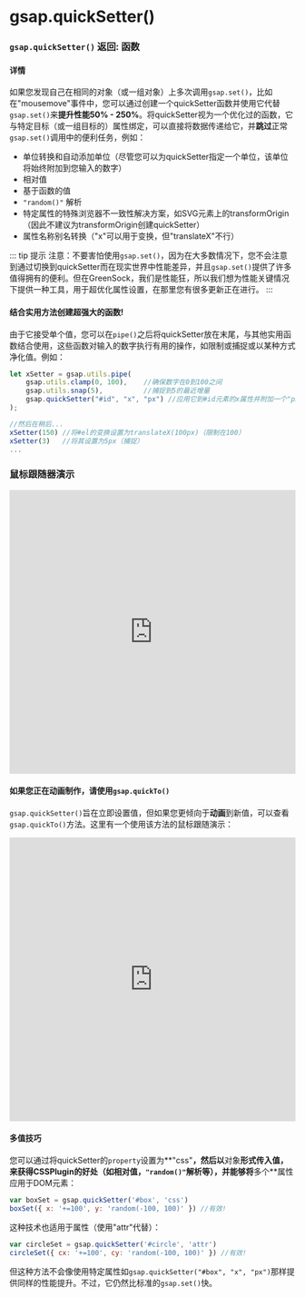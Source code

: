 # gsap.quickSetter()

### `gsap.quickSetter()` 返回: 函数

#### 详情

如果您发现自己在相同的对象（或一组对象）上多次调用`gsap.set()`，比如在"mousemove"事件中，您可以通过创建一个quickSetter函数并使用它代替`gsap.set()`来**提升性能50% - 250%**。将quickSetter视为一个优化过的函数，它与特定目标（或一组目标的）属性绑定，可以直接将数据传递给它，并**跳过**正常`gsap.set()`调用中的便利任务，例如：

- 单位转换和自动添加单位（尽管您可以为quickSetter指定一个单位，该单位将始终附加到您输入的数字）
- 相对值
- 基于函数的值
- `"random()"` 解析
- 特定属性的特殊浏览器不一致性解决方案，如SVG元素上的transformOrigin（因此不建议为transformOrigin创建quickSetter）
- 属性名称别名转换（"x"可以用于变换，但"translateX"不行）

::: tip 提示
注意：不要害怕使用`gsap.set()`，因为在大多数情况下，您不会注意到通过切换到quickSetter而在现实世界中性能差异，并且`gsap.set()`提供了许多值得拥有的便利。但在GreenSock，我们是性能狂，所以我们想为性能关键情况下提供一种工具，用于超优化属性设置，在那里您有很多更新正在进行。
:::

#### 结合实用方法创建超强大的函数!

由于它接受单个值，您可以在`pipe()`之后将quickSetter放在末尾，与其他实用函数结合使用，这些函数对输入的数字执行有用的操作，如限制或捕捉或以某种方式净化值。例如：

```javascript
let xSetter = gsap.utils.pipe(
    gsap.utils.clamp(0, 100),    //确保数字在0到100之间
    gsap.utils.snap(5),          //捕捉到5的最近增量
    gsap.quickSetter("#id", "x", "px") //应用它到#id元素的x属性并附加一个"px"单位
);

//然后在稍后...
xSetter(150) //将#el的变换设置为translateX(100px)（限制在100）
xSetter(3)   //将其设置为5px（捕捉）
...
```

### 鼠标跟随器演示

<iframe src="https://codepen.io/GreenSock/pen/WNNNBpo" width="100%" height="500" scrolling="no" frameborder="no" allowtransparency="true" allowfullscreen="true" allow="autoplay; fullscreen; payment"></iframe>

#### 如果您正在动画制作，请使用`gsap.quickTo()`

`gsap.quickSetter()`旨在立即设置值，但如果您更倾向于**动画**到新值，可以查看`gsap.quickTo()`方法。这里有一个使用该方法的鼠标跟随演示：

<iframe src="https://codepen.io/GreenSock/pen/xxpbORN" width="100%" height="500" scrolling="no" frameborder="no" allowtransparency="true" allowfullscreen="true" allow="autoplay; fullscreen; payment"></iframe>

#### 多值技巧

您可以通过将quickSetter的`property`设置为**"css"**，然后以**对象**形式传入值，来获得CSSPlugin的好处（如相对值，`"random()"`解析等），并能够将**多个**属性应用于DOM元素：

```javascript
var boxSet = gsap.quickSetter('#box', 'css')
boxSet({ x: '+=100', y: 'random(-100, 100)' }) //有效!
```

这种技术也适用于属性（使用"attr"代替）：

```javascript
var circleSet = gsap.quickSetter('#circle', 'attr')
circleSet({ cx: '+=100', cy: 'random(-100, 100)' }) //有效!
```

但这种方法不会像使用特定属性如`gsap.quickSetter("#box", "x", "px")`那样提供同样的性能提升。不过，它仍然比标准的`gsap.set()`快。
